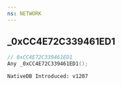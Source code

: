 ```yaml
---
ns: NETWORK
---
```

## _0xCC4E72C339461ED1

```c
// 0xCC4E72C339461ED1
Any _0xCC4E72C339461ED1();
```

```
NativeDB Introduced: v1207
```

